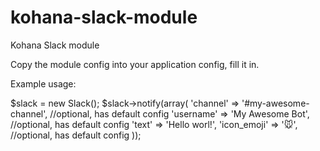 kohana-slack-module
===================

Kohana Slack module

Copy the module config into your application config, fill it in.

Example usage:

$slack = new Slack();
$slack->notify(array(
	'channel'		=> '#my-awesome-channel',	//optional, has default config
	'username'		=> 'My Awesome Bot',		//optional, has default config
	'text'			=> 'Hello worl!',
	'icon_emoji'	=> ':mouse:',				//optional, has default config
));
